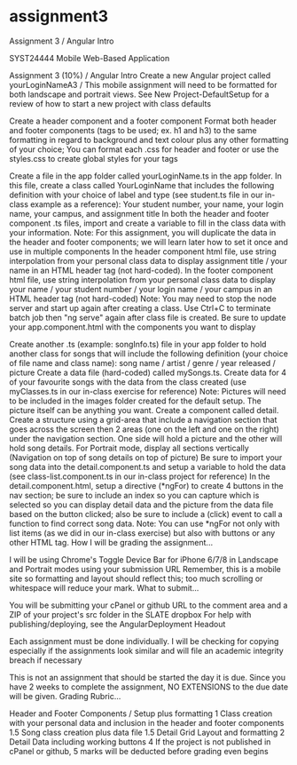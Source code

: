 # assignment3
Assignment 3 / Angular Intro

SYST24444 Mobile Web-Based Application

Assignment 3 (10%) / Angular Intro
Create a new Angular project called yourLoginNameA3 / This mobile assignment will need to be formatted for both landscape and portrait views.
See New Project-DefaultSetup for a review of how to start a new project with class defaults

Create a header component and a footer component
Format both header and footer components (tags to be used; ex. h1 and h3) to the same formatting in regard to background and text colour plus any other formatting of your choice; You can format each .css for header and footer or use the styles.css to create global styles for your tags

Create a file in the app folder called yourLoginName.ts in the app folder. In this file, create a class called YourLoginName that includes the following definition with your choice of label and type (see student.ts file in our in-class example as a reference):
Your student number, your name, your login name, your campus, and assignment title
In both the header and footer component .ts files, import and create a variable to fill in the class data with your information.
Note: For this assignment, you will duplicate the data in the header and footer components; we will learn later how to set it once and use in multiple components
In the header component html file, use string interpolation from your personal class data to display assignment title / your name in an HTML header tag (not hard-coded).
In the footer component html file, use string interpolation from your personal class data to display your name / your student number / your login name / your campus in an HTML header tag (not hard-coded)
Note: You may need to stop the node server and start up again after creating a class. Use Ctrl+C to terminate batch job then "ng serve" again after class file is created.
Be sure to update your app.component.html with the components you want to display

Create another .ts (example: songInfo.ts) file in your app folder to hold another class for songs that will include the following definition (your choice of file name and class name):
song name / artist / genre / year released / picture
Create a data file (hard-coded) called mySongs.ts. Create data for 4 of your favourite songs with the data from the class created (use myClasses.ts in our in-class exercise for reference)
Note: Pictures will need to be included in the images folder created for the default setup. The picture itself can be anything you want.
Create a component called detail. Create a structure using a grid-area that include a navigation section that goes across the screen then 2 areas (one on the left and one on the right) under the navigation section. One side will hold a picture and the other will hold song details. For Portrait mode, display all sections vertically (Navigation on top of song details on top of picture)
Be sure to import your song data into the detail.component.ts and setup a variable to hold the data (see class-list.component.ts in our in-class project for reference)
In the detail.component.html, setup a directive (*ngFor) to create 4 buttons in the nav section; be sure to include an index so you can capture which is selected so you can display detail data and the picture from the data file based on the button clicked; also be sure to include a (click) event to call a function to find correct song data.
Note: You can use *ngFor not only with list items (as we did in our in-class exercise) but also with buttons or any other HTML tag.
How I will be grading the assignment...

I will be using Chrome's Toggle Device Bar for iPhone 6/7/8 in Landscape and Portrait modes using your submission URL
Remember, this is a mobile site so formatting and layout should reflect this; too much scrolling or whitespace will reduce your mark.
What to submit...

You will be submitting your cPanel or github URL to the comment area and a ZIP of your project's src folder in the SLATE dropbox
For help with publishing/deploying, see the AngularDeployment Headout

Each assignment must be done individually.
    I will be checking for copying especially if the assignments look similar and will file an academic integrity breach if necessary

This is not an assignment that should be started the day it is due.
    Since you have 2 weeks to complete the assignment, NO EXTENSIONS to the due date will be given.
Grading Rubric...

Header and Footer Components / Setup plus formatting	1
Class creation with your personal data and inclusion in the header and footer components	1.5
Song class creation plus data file	1.5
Detail Grid Layout and formatting	2
Detail Data including working buttons	4
If the project is not published in cPanel or github, 5 marks will be deducted before grading even begins
